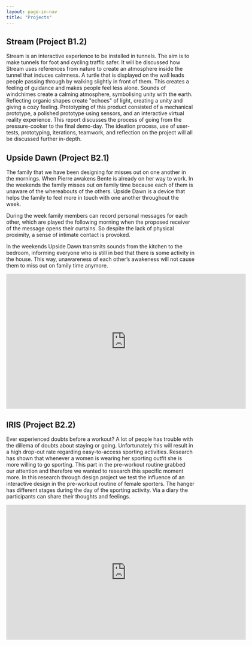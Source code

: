 ```yaml
---
layout: page-in-nav
title: "Projects"
---
```


## Stream (Project B1.2)

Stream is an interactive experience to be installed in tunnels. The aim is to make tunnels for foot and cycling traffic safer. It will be discussed how Stream uses references from nature to create an atmosphere inside the tunnel that induces calmness. A turtle that is displayed on the wall leads people passing through by walking slightly in front of them. This creates a feeling of guidance and makes people feel less alone. Sounds of windchimes create a calming atmosphere, symbolising unity with the earth. Reflecting organic shapes create "echoes" of light, creating a unity and giving a cozy feeling. Prototyping of this product consisted of a mechanical prototype, a polished prototype using sensors, and an interactive virtual reality experience. This report discusses the process of going from the pressure-cooker to the final demo-day. The ideation process, use of user-tests, prototyping, iterations, teamwork, and reflection on the project will all be discussed further in-depth.



## Upside Dawn (Project B2.1)

The family that we have been designing for misses out on one another in the mornings. When Pierre awakens Bente is already on her way to work. In the weekends the family misses out on family time because each of them is unaware of the whereabouts of the others. Upside Dawn is a device that helps the family to feel more in touch with one another throughout the week. 

During the week family members can record personal messages for each other, which are played the following morning when the proposed receiver of the message opens their curtains. So despite the lack of physical proximity, a sense of intimate contact is provoked.

In the weekends Upside Dawn transmits sounds from the kitchen to the bedroom, informing everyone who is still in bed that there is some activity in the house. This way, unawareness of each other’s awakeness will not cause them to miss out on family time anymore.

<iframe title="vimeo-player" src="https://player.vimeo.com/video/309119084" width="640" height="360" frameborder="0" allowfullscreen></iframe>



## IRIS (Project B2.2)

Ever experienced doubts before a workout? A lot of people has trouble with the dillema of doubts about staying or going. Unfortunately this will result in a high drop-out rate regarding easy-to-access sporting activities. Research has shown that whenever a women is wearing her sporting outfit she is more willing to go sporting. This part in the pre-workout routine grabbed our attention and therefore
we wanted to research this specific moment more. In this research through design project we test the influence of an interactive design in the pre-workout routine of female sporters. The hanger has different stages during the day of the sporting activity. Via a diary the participants can share their thoughts and feelings.

<iframe title="vimeo-player" src="https://player.vimeo.com/video/429599349" width="640" height="360" frameborder="0" allowfullscreen></iframe>
